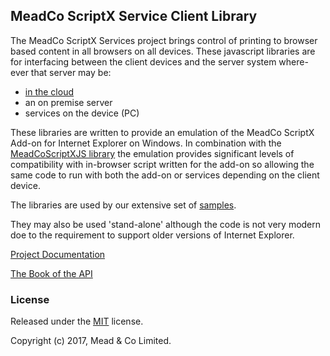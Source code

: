 ## MeadCo ScriptX Service Client Library
The MeadCo ScriptX Services project brings control of printing to browser based content in all browsers on all devices.
These javascript libraries are for interfacing between the client devices and the server system where-ever that server may be:
* [in the cloud](https://scriptxservices.meadroid.com)
* an on premise server
* services on the device (PC)

These libraries are written to provide an emulation of the MeadCo ScriptX Add-on for Internet Explorer on Windows. In combination with the [MeadCoScriptXJS library](https://github.com/MeadCo/MeadCoScriptXJS) the emulation provides 
significant levels of compatibility with in-browser script written for the add-on so allowing the same code to run with both the add-on or services depending on the client device. 

The libraries are used by our extensive set of [samples](https://scriptxprintsamples.meadroid.com). 

They may also be used 'stand-alone' although the code is not very modern doe to the requirement to support older versions of Internet Explorer.

[Project Documentation](https://meadco.github.io/ScriptX.Print.Client/)

[The Book of the API](https://meadco.gitbooks.io/meadco-scriptx-print-client/content/)

### License

Released under the [MIT](http://opensource.org/licenses/MIT) license. 

Copyright (c) 2017, Mead & Co Limited.





